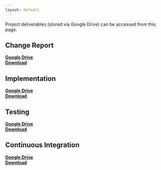 ```yaml
---
layout: default
---
```


Project deliverables (stored via Google Drive) can be accessed from this page.

## Change Report
[**Google Drive**]()
<br/>
[**Download**]()

## Implementation
[**Google Drive**]()
<br/>
[**Download**]()

## Testing
[**Google Drive**]()
<br/>
[**Download**]()

## Continuous Integration
[**Google Drive**]()
<br/>
[**Download**]()